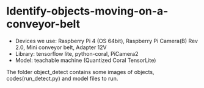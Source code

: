 # Identify-objects-moving-on-a-conveyor-belt
- Devices we use: Raspberry Pi 4 (OS 64bit), Raspberry Pi Camera(B) Rev 2.0, Mini conveyor belt, Adapter 12V
- Library: tensorflow lite, python-coral, PiCamera2
- Model: teachable machine (Quantized Coral TensorLite)

The folder object_detect contains some images of objects, codes(run_detect.py) and model files to run. 

